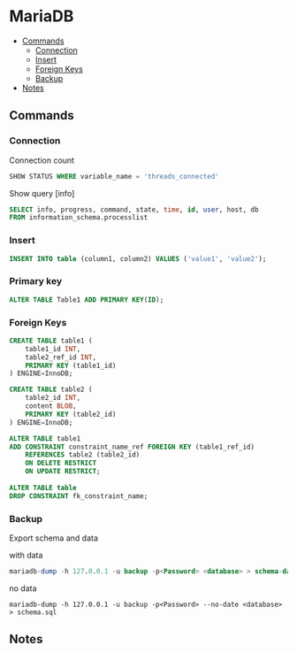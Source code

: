 # MariaDB

<!-- toc -->

- [Commands](#commands)
  - [Connection](#connection)
  - [Insert](#insert)
  - [Foreign Keys](#foreign-keys)
  - [Backup](#backup)
- [Notes](#notes)


<!-- tocstop -->

## Commands

### Connection
Connection count
``` sql
SHOW STATUS WHERE variable_name = 'threads_connected'
```
Show query [info]
``` sql
SELECT info, progress, command, state, time, id, user, host, db 
FROM information_schema.processlist
```

### Insert 
``` sql
INSERT INTO table (column1, column2) VALUES ('value1', 'value2');
```
### Primary key

```sql
ALTER TABLE Table1 ADD PRIMARY KEY(ID);
```

### Foreign Keys
``` sql
CREATE TABLE table1 (
    table1_id INT,
    table2_ref_id INT,
    PRIMARY KEY (table1_id)
) ENGINE=InnoDB;

CREATE TABLE table2 (
    table2_id INT,
    content BLOB,
    PRIMARY KEY (table2_id)
) ENGINE=InnoDB;

ALTER TABLE table1
ADD CONSTRAINT constraint_name_ref FOREIGN KEY (table1_ref_id)
    REFERENCES table2 (table2_id)
    ON DELETE RESTRICT
    ON UPDATE RESTRICT;
    
ALTER TABLE table
DROP CONSTRAINT fk_constraint_name;
```


### Backup
Export schema and data

with data
``` sql
mariadb-dump -h 127.0.0.1 -u backup -p<Password> <database> > schema-data.sql
```
no data
```
mariadb-dump -h 127.0.0.1 -u backup -p<Password> --no-date <database> > schema.sql
```

## Notes
